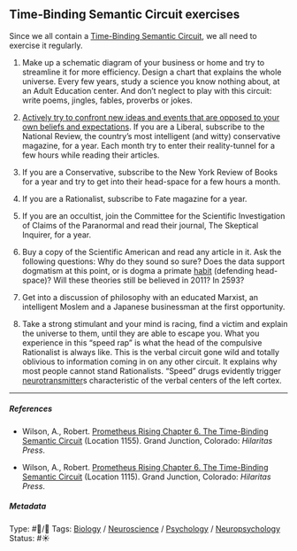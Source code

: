 ## Time-Binding Semantic Circuit exercises

Since we all contain a [Time-Binding Semantic Circuit](Time-Binding%20Semantic%20Circuit.md), we all need to exercise it regularly.

1. Make up a schematic diagram of your business or home and try to streamline it for more efficiency. Design a chart that explains the whole universe. Every few years, study a science you know nothing about, at an Adult Education center. And don’t neglect to play with this circuit: write poems, jingles, fables, proverbs or jokes.

1. [Actively try to confront new ideas and events that are opposed to your own beliefs and expectations](Actively%20try%20to%20confront%20new%20ideas%20and%20events%20that%20are%20opposed%20to%20your%20own%20beliefs%20and%20expectations.md). If you are a Liberal, subscribe to the National Review, the country’s most intelligent (and witty) conservative magazine, for a year. Each month try to enter their reality-tunnel for a few hours while reading their articles. 

1. If you are a Conservative, subscribe to the New York Review of Books for a year and try to get into their head-space for a few hours a month. 

1. If you are a Rationalist, subscribe to Fate magazine for a year. 

1. If you are an occultist, join the Committee for the Scientific Investigation of Claims of the Paranormal and read their journal, The Skeptical Inquirer, for a year. 

1. Buy a copy of the Scientific American and read any article in it. Ask the following questions: Why do they sound so sure? Does the data support dogmatism at this point, or is dogma a primate [habit](Habit.md) (defending head-space)? Will these theories still be believed in 2011? In 2593? 

1. Get into a discussion of philosophy with an educated Marxist, an intelligent Moslem and a Japanese businessman at the first opportunity. 

1. Take a strong stimulant and your mind is racing, find a victim and explain the universe to them, until they are able to escape you. What you experience in this “speed rap” is what the head of the compulsive Rationalist is always like. This is the verbal circuit gone wild and totally oblivious to information coming in on any other circuit. It explains why most people cannot stand Rationalists. “Speed” drugs evidently trigger [neurotransmitter](Neurotransmitter.md)s characteristic of the verbal centers of the left cortex.

---

##### References

* Wilson, A., Robert. [Prometheus Rising Chapter 6. The Time-Binding Semantic Circuit](Prometheus%20Rising%20Chapter%206.%20The%20Time-Binding%20Semantic%20Circuit.md) (Location 1155). Grand Junction, Colorado: *Hilaritas Press*.

* Wilson, A., Robert. [Prometheus Rising Chapter 6. The Time-Binding Semantic Circuit](Prometheus%20Rising%20Chapter%206.%20The%20Time-Binding%20Semantic%20Circuit.md) (Location 1115). Grand Junction, Colorado: *Hilaritas Press*.

##### Metadata

Type: #🔵/🔵 
Tags: [Biology]() / [Neuroscience](Neuroscience.md) / [Psychology](Psychology.md) / [Neuropsychology](Neuropsychology.md)
Status: #☀️ 
